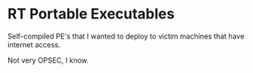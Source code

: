 # RT Portable Executables

Self-compiled PE's that I wanted to deploy to victim machines that have internet access. 

Not very OPSEC, I know.
